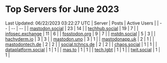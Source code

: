 # Top Servers for June 2023
Last Updated: 06/22/2023 03:22:27 UTC
| Server | Posts | Active Users |
| -- | -- | -- |
| [mastodon.social](https://mastodon.social/tags/PowerShell) | 23 | 14 |
| [techhub.social](https://techhub.social/tags/PowerShell) | 19 | 7 |
| [infosec.exchange](https://infosec.exchange/tags/PowerShell) | 11 | 6 |
| [fosstodon.org](https://fosstodon.org/tags/PowerShell) | 9 | 7 |
| [mstdn.social](https://mstdn.social/tags/PowerShell) | 5 | 3 |
| [hachyderm.io](https://hachyderm.io/tags/PowerShell) | 3 | 3 |
| [mastodon.uno](https://mastodon.uno/tags/PowerShell) | 3 | 1 |
| [mastodonapp.uk](https://mastodonapp.uk/tags/PowerShell) | 2 | 1 |
| [mastodontech.de](https://mastodontech.de/tags/PowerShell) | 2 | 2 |
| [social.tchncs.de](https://social.tchncs.de/tags/PowerShell) | 2 | 2 |
| [chaos.social](https://chaos.social/tags/PowerShell) | 1 | 1 |
| [dataplatform.social](https://dataplatform.social/tags/PowerShell) | 1 | 1 |
| [mas.to](https://mas.to/tags/PowerShell) | 1 | 1 |
| [tech.lgbt](https://tech.lgbt/tags/PowerShell) | 1 | 1 |
| [twit.social](https://twit.social/tags/PowerShell) | 1 | 1 |
